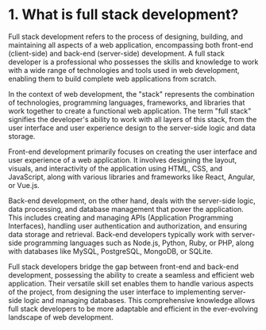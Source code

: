 # 1. What is full stack development?

Full stack development refers to the process of designing, building, and maintaining all aspects of a web application, encompassing both front-end (client-side) and back-end (server-side) development. A full stack developer is a professional who possesses the skills and knowledge to work with a wide range of technologies and tools used in web development, enabling them to build complete web applications from scratch.

In the context of web development, the "stack" represents the combination of technologies, programming languages, frameworks, and libraries that work together to create a functional web application. The term "full stack" signifies the developer's ability to work with all layers of this stack, from the user interface and user experience design to the server-side logic and data storage.

Front-end development primarily focuses on creating the user interface and user experience of a web application. It involves designing the layout, visuals, and interactivity of the application using HTML, CSS, and JavaScript, along with various libraries and frameworks like React, Angular, or Vue.js.

Back-end development, on the other hand, deals with the server-side logic, data processing, and database management that power the application. This includes creating and managing APIs (Application Programming Interfaces), handling user authentication and authorization, and ensuring data storage and retrieval. Back-end developers typically work with server-side programming languages such as Node.js, Python, Ruby, or PHP, along with databases like MySQL, PostgreSQL, MongoDB, or SQLite.

Full stack developers bridge the gap between front-end and back-end development, possessing the ability to create a seamless and efficient web application. Their versatile skill set enables them to handle various aspects of the project, from designing the user interface to implementing server-side logic and managing databases. This comprehensive knowledge allows full stack developers to be more adaptable and efficient in the ever-evolving landscape of web development.
